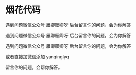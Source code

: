 # 烟花代码
遇到问题微信公众号 雁卿雁卿呀 后台留言你的问题，会为你解答

遇到问题微信公众号 雁卿雁卿呀 后台留言你的问题，会为你解答

遇到问题微信公众号 雁卿雁卿呀 后台留言你的问题，会为你解答

或者直接加微信添加 yanqinglyq

留言你的问题，会帮你解答。

